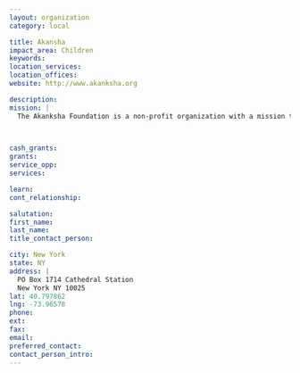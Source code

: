 ```yaml
---
layout: organization
category: local

title: Akansha
impact_area: Children
keywords: 
location_services: 
location_offices: 
website: http://www.akanksha.org

description: 
mission: |
  The Akanksha Foundation is a non-profit organization with a mission to provide children from low-income communities with a high-quality education, enabling them to maximize their potential and transform their lives. Akanksha works in the field of education, initiating school reform through The School Project, and providing a supplemental education through the Akanksha centers.

  

cash_grants: 
grants: 
service_opp: 
services: 

learn: 
cont_relationship: 

salutation: 
first_name: 
last_name: 
title_contact_person: 

city: New York
state: NY
address: |
  PO Box 1714 Cathedral Station     
  New York NY 10025
lat: 40.797862
lng: -73.96578
phone: 
ext: 
fax: 
email: 
preferred_contact: 
contact_person_intro: 
---
```


